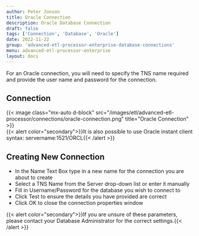 ```yaml
---
author: Peter Jonson
title: Oracle Connection
description: Oracle Database Connection
draft: false
tags: ['Connection', 'Database', 'Oracle']
date: 2022-11-22
group: 'advanced-etl-processor-enterprise-database-connections'
menu: advanced-etl-processor-enterprise
layout: docs
---
```


For an Oracle connection, you will need to specify the TNS name required and provide the user name and password for the connection.

## Connection

{{< image class="mx-auto d-block" src="/images/etl/advanced-etl-processor/connections/oracle-connection.png" title="Oracle Connection" >}}
\
{{< alert color="secondary">}}It is also possible to use Oracle instant client syntax: servername:1521/ORCL{{< /alert >}}

## Creating New Connection

- In the Name Text Box type in a new name for the connection you are about to create
- Select a TNS Name from the Server drop-down list or enter it manually
- Fill in Username/Password for the database you wish to connect to
- Click Test to ensure the details you have provided are correct
- Click OK to close the connection properties window

{{< alert color="secondary">}}If you are unsure of these parameters, please contact your Database Administrator for the correct settings.{{< /alert >}}
